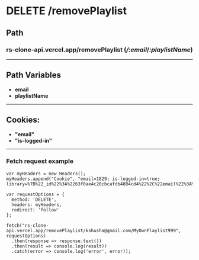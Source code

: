 # DELETE /removePlaylist
## Path
### rs-clone-api.vercel.app/removePlaylist **(*/:email*/*:playlistName*)**
***
## Path Variables
- **email**
- **playlistName**
***
## Cookies:
* **"email"**
* **"is-logged-in"**
***
### Fetch request example
```
var myHeaders = new Headers();
myHeaders.append("Cookie", "email=1829; is-logged-in=true; library=%7B%22_id%22%3A%2263f0ae4c20cbcafdb4804cd4%22%2C%22email%22%3A%22kshusha%40gmail.com%22%2C%22likedPodcasts%22%3A%5B%5D%2C%22subscribedPodcasts%22%3A%5B%5D%7D");

var requestOptions = {
  method: 'DELETE',
  headers: myHeaders,
  redirect: 'follow'
};

fetch("rs-clone-api.vercel.app/removePlaylist/kshusha@gmail.com/MyOwnPlaylist999", requestOptions)
  .then(response => response.text())
  .then(result => console.log(result))
  .catch(error => console.log('error', error));
